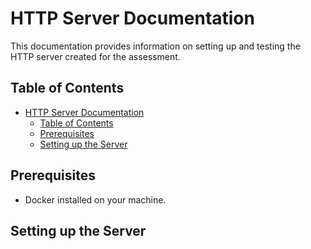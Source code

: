 # HTTP Server Documentation

This documentation provides information on setting up and testing the HTTP server created for the assessment.

## Table of Contents
- [HTTP Server Documentation](#http-server-documentation)
  - [Table of Contents](#table-of-contents)
  - [Prerequisites](#prerequisites)
  - [Setting up the Server](#setting-up-the-server)

## Prerequisites
- Docker installed on your machine.

## Setting up the Server